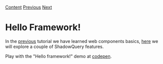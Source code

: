 [Content] [Previous] [Next]

# Hello Framework!
In the [previous] tutorial we have learned web components basics, [here] we will explore a couple of ShadowQuery features.

Play with the "Hello framework!" demo at [codepen].

[codepen]: https://codepen.io/schrotie/pen/aQVaaE
[Previous]: https://github.com/schrotie/shadow-query/tree/master/demo/helloWorld
[here]: https://github.com/schrotie/shadow-query/tree/master/demo/helloFramework
[Content]: https://github.com/schrotie/shadow-query/tree/master/demo
[Next]: https://github.com/schrotie/shadow-query/tree/master/demo/todo
